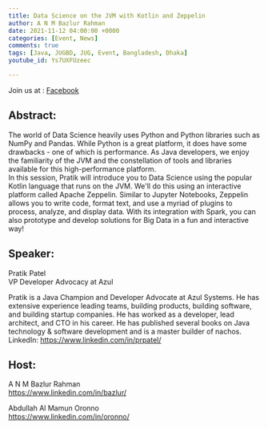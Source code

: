 ```yaml
---
title: Data Science on the JVM with Kotlin and Zeppelin
author: A N M Bazlur Rahman
date: 2021-11-12 04:00:00 +0000
categories: [Event, News]
comments: true
tags: [Java, JUGBD, JUG, Event, Bangladesh, Dhaka]
youtube_id: Ys7UXFUzeec

---
```


Join us at : [Facebook](https://fb.me/e/4qZliR5dH)


## Abstract: 

The world of Data Science heavily uses Python and Python libraries such as NumPy and Pandas. While Python is a great platform, it does have some drawbacks - one of which is performance. As Java developers, we enjoy the familiarity of the JVM and the constellation of tools and libraries available for this high-performance platform.\
In this session, Pratik will introduce you to Data Science using the popular Kotlin language that runs on the JVM. We'll do this using an interactive platform called Apache Zeppelin. Similar to Jupyter Notebooks, Zeppelin allows you to write code, format text, and use a myriad of plugins to process, analyze, and display data. With its integration with Spark, you can also prototype and develop solutions for Big Data in a fun and interactive way!

## Speaker:
Pratik Patel\
VP Developer Advocacy at Azul

Pratik is a Java Champion and Developer Advocate at Azul Systems. He has extensive experience leading teams, building products, building software, and building startup companies. He has worked as a developer, lead architect, and CTO in his career. He has published several books on Java technology & software development and is a master builder of nachos.
LinkedIn: https://www.linkedin.com/in/prpatel/


## Host:
A N M Bazlur Rahman\
https://www.linkedin.com/in/bazlur/

Abdullah Al Mamun Oronno\
https://www.linkedin.com/in/oronno/
